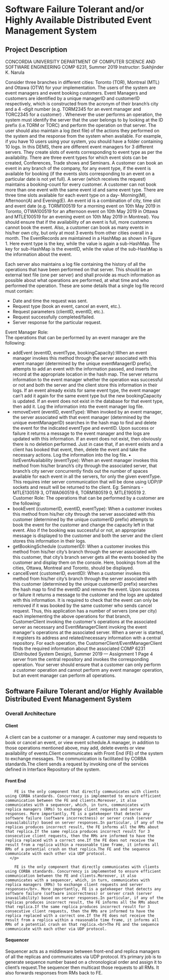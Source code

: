 # Software Failure Tolerant and/or Highly Available Distributed Event Management System

## Project Description

CONCORDIA UNIVERSITY
DEPARTMENT OF
COMPUTER SCIENCE AND SOFTWARE ENGINEERING
COMP 6231, Summer 2019 Instructor: Sukhjinder K. Narula

Consider three branches in different cities: Toronto (TOR), Montreal (MTL) and Ottawa
(OTW) for your implementation. The users of the system are event managers and event
booking customers. Event Managers and customers are identified by a unique managerID
and customerID respectively, which is constructed from the acronym of their branch’s city
and a 4 -digit number (e.g. TORM2345 for an event manager and TORC2345 for a
customer) . Whenever the user performs an operation, the system must identify the server
that the user belongs to by looking at the ID prefix (i.e.TORM or TORC) and perform the
operation on that server. The user should also maintain a log (text file) of the actions they
performed on the system and the response from the system when available. For example, if
you have 10 users using your system, you should have a folder containing 10 logs.
In this DEMS, there are different event managers for 3 different servers. They create slots
of events corresponding to event type as per the availability. There are three event types
for which event slots can be created, Conferences, Trade shows and Seminars. A customer
can book an event in any branch of the company, for any event type, if the event is
available for booking (if the events slots corresponding to an event on a particular date is
not yet full). A server (which receives the request) maintains a booking-count for every
customer. A customer can not book more than one event with the same event id and same
event type. There are three time slots available for each event type on a day- Morning(M),
Afternoon(A) and Evening(E). An event id is a combination of city, time slot and event date
(e.g. TORM100519 for a morning event on 10th May 2019 in Toronto, OTWA100519 for an
afternoon event on 10th May 2019 in Ottawa and MTLE100519 for an evening event on 10th
May 2019 in Montreal). You should ensure that if the availability of an event is full, more
customers cannot book the event. Also, a customer can book as many events in his/her own
city, but only at most 3 events from other cities overall in a month.
The EventRecords are maintained in a HashMap as shown in Figure 1. Here event type is
the key, while the value is again a sub-HashMap. The key for sub-HashMap is the eventID,
while the value of the sub-HashMap is the information about the event.

Each server also maintains a log file containing the history of all the operations that have
been performed on that server. This should be an external text file (one per server) and
shall provide as much information as possible about what operations are performed, at
what time and who performed the operation. These are some details that a single log file
record must contain:
  * Date and time the request was sent.
  * Request type (book an event, cancel an event, etc.).
  * Request parameters (clientID, eventID, etc.).
  * Request successfully completed/failed.
  * Server response for the particular request.

Event Manager Role:\
The operations that can be performed by an event manager are the following:
  * addEvent (eventID, eventType, bookingCapacity):When an event manager invokes this method through the server associated with this
event manager (determined by the unique eventManagerID prefix), attempts to add an
event with the information passed, and inserts the record at the appropriate location in
the hash map. The server returns information to the event manager whether the
operation was successful or not and both the server and the client store this information
in their logs. If an event already exists for same event type, the event manager can’t add
it again for the same event type but the new bookingCapacity is updated. If an event does
not exist in the database for that event type, then add it. Log the information into the
event manager log file.
  * removeEvent (eventID, eventType):
When invoked by an event manager, the server associated with that event manager
(determined by the unique eventManagerID) searches in the hash map to find and
delete the event for the indicated eventType and eventID. Upon success or failure it
returns a message to the event manager and the logs are updated with this information.
If an event does not exist, then obviously there is no deletion performed. Just in case
that, if an event exists and a client has booked that event, then, delete the event and
take the necessary actions. Log the information into the log file.
• listEventAvailability (eventType):
When an event manager invokes this method from his/her branch’s city through the
associated server, that branch’s city server concurrently finds out the number of spaces
available for each event in all the servers, for only the given eventType. This requires
inter server communication that will be done using UDP/IP sockets and result will be
returned to the client. Eg: Seminars - MTLE130519 3, OTWA060519 6, TORM180519 0,
MTLE190519 2.
Customer Role:
The operations that can be performed by a customer are the following:
  * bookEvent (customerID, eventID, eventType):
When a customer invokes this method from his/her city through the server associated
with this customer (determined by the unique customerID prefix) attempts to book the
event for the customer and change the capacity left in that event. Also if the booking
was successful or not, an appropriate message is displayed to the customer and both the
server and the client stores this information in their logs.
  * getBookingSchedule (customerID):
When a customer invokes this method from his/her city’s branch through the server
associated with this customer, that city’s branch server gets all the events booked by the
customer and display them on the console. Here, bookings from all the cities, Ottawa,
Montreal and Toronto, should be displayed.
  * cancelEvent (customerID, eventID):
When a customer invokes this method from his/her city’s branch through the server
associated with this customer (determined by the unique customerID prefix) searches
the hash map to find the eventID and remove the event. Upon success or failure it
returns a message to the customer and the logs are updated with this information. It is
required to check that the event can only be removed if it was booked by the same
customer who sends cancel request.
Thus, this application has a number of servers (one per city) each implementing the above
operations for that branch, CustomerClient invoking the customer's operations at the
associated server as necessary and EventManagerClient invoking the event manager's
operations at the associated server. When a server is started, it registers its address and
related/necessary information with a central repository. For each operation, the
CustomerClient/EventManagerClient finds the required information about the associated
COMP 6231 (Distributed System Design), Summer 2019 — Assignment 1 Page 4
server from the central repository and invokes the corresponding operation. Your server
should ensure that a customer can only perform a customer operation and cannot
perform any event manager operation, but an event manager can perform all
operations.


<h2>Software Failure Tolerant and/or Highly Available Distributed Event Management System</h2>

  <h3>Overall Architecture</h3>
    <h4>Client</h4>
      <p>
        A client can be a customer or a manager. A customer may send requests to book or cancel an event, or view event schedule.A manager, in addition to those operations mentioned above, may add, delete events or view availability of events.Client communicates with Front End (FE) of the system to exchange messages. The communication is facilitated by CORBA standards.The client sends a request by invoking one of the services defined in Interface Repository of the system.
      </p>

<h4>Front End</h4>
      <p>

        FE is the only component that directly communicates with clients using CORBA standards. Concurrency is implemented to ensure efficient communication between the FE and clients.Moreover, it also communicates with a sequencer, which, in turn, communicates with replica managers (RMs) to exchange client requests and server responses. More importantly, FE is a gatekeeper that detects any software failure (software incorrectness) or server crash (server inavailability) based on server responses.In particular, if any of the replicas produces incorrect result, the FE informs all the RMs about that replica.If the same replica produces incorrect result for 3 consecutive client requests, then the RMs are informed to have the replica replaced with a correct one.If the FE does not receive the result from a replica within a reasonable time frame, it informs all RMs of a potential crash on that replica.The FE and the sequence communicate with each other via UDP protocol.
      </p>

        FE is the only component that directly communicates with clients using CORBA standards. Concurrency is implemented to ensure efficient communication between the FE and clients.Moreover, it also communicates with a sequencer, which, in turn, communicates with replica managers (RMs) to exchange client requests and server responses</br>. More importantly, FE is a gatekeeper that detects any software failure (software incorrectness) or server crash (server inavailability) based on server responses.In particular, if any of the replicas produces incorrect result, the FE informs all the RMs about that replica.If the same replica produces incorrect result for 3 consecutive client requests, then the RMs are informed to have the replica replaced with a correct one.If the FE does not receive the result from a replica within a reasonable time frame, it informs all RMs of a potential crash on that replica.<br>The FE and the sequence communicate with each other via UDP protocol.

</p>


<h4>Sequencer</h4>
    <p>
    Sequencer acts as a middleware between front-end and replica managers of all the replicas and communicates via UDP protocol. It’s primary job is to generate sequence number based on a chronological order and assign it  to client’s request.The sequencer then multicast those requests to all RMs. It also forwards responses from RMs back to FE.</br>
    </p>
